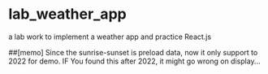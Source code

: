 # lab_weather_app
a lab work to implement a weather app and practice React.js

##[memo]
Since the sunrise-sunset is preload data, now it only support to 2022 for demo.
IF You found this after 2022, it might go wrong on display...
